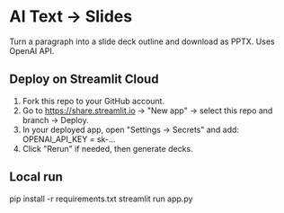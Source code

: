 # AI Text → Slides

Turn a paragraph into a slide deck outline and download as PPTX. Uses OpenAI API.

## Deploy on Streamlit Cloud
1) Fork this repo to your GitHub account.
2) Go to https://share.streamlit.io → "New app" → select this repo and branch → Deploy.
3) In your deployed app, open "Settings → Secrets" and add:
   OPENAI_API_KEY = sk-...
4) Click "Rerun" if needed, then generate decks.

## Local run
pip install -r requirements.txt
streamlit run app.py

